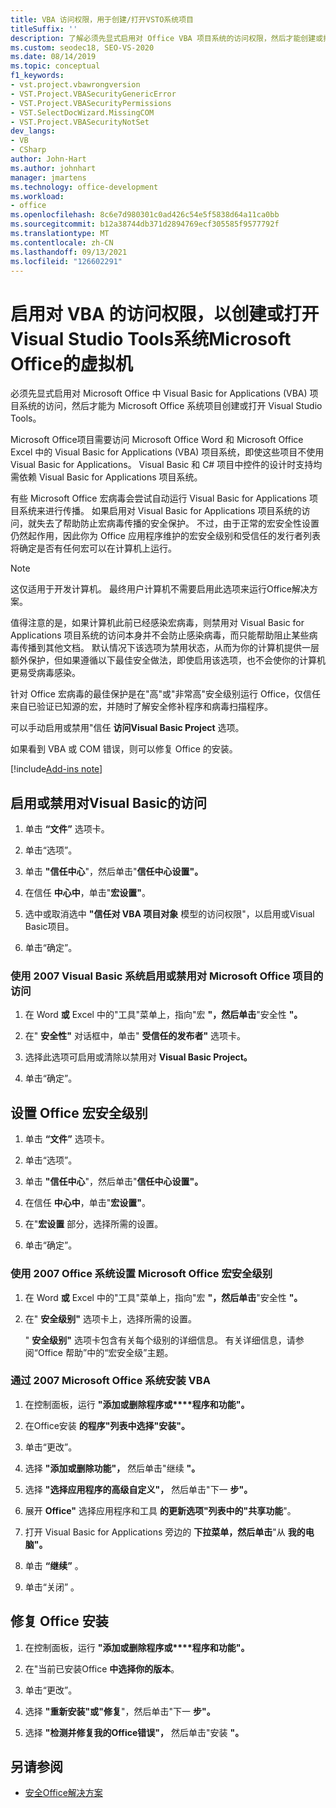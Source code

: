 ```yaml
---
title: VBA 访问权限，用于创建/打开VSTO系统项目
titleSuffix: ''
description: 了解必须先显式启用对 Office VBA 项目系统的访问权限，然后才能创建或打开 Visual Studio Tools for Office系统项目。
ms.custom: seodec18, SEO-VS-2020
ms.date: 08/14/2019
ms.topic: conceptual
f1_keywords:
- vst.project.vbawrongversion
- VST.Project.VBASecurityGenericError
- VST.Project.VBASecurityPermissions
- VST.SelectDocWizard.MissingCOM
- VST.Project.VBASecurityNotSet
dev_langs:
- VB
- CSharp
author: John-Hart
ms.author: johnhart
manager: jmartens
ms.technology: office-development
ms.workload:
- office
ms.openlocfilehash: 8c6e7d980301c0ad426c54e5f5838d64a11ca0bb
ms.sourcegitcommit: b12a38744db371d2894769ecf305585f9577792f
ms.translationtype: MT
ms.contentlocale: zh-CN
ms.lasthandoff: 09/13/2021
ms.locfileid: "126602291"
---
```

# <a name="enable-access-to-vba-to-create-or-open-a-visual-studio-tools-for-the-microsoft-office-system-project"></a>启用对 VBA 的访问权限，以创建或打开Visual Studio Tools系统Microsoft Office的虚拟机

必须先显式启用对 Microsoft Office 中 Visual Basic for Applications (VBA) 项目系统的访问，然后才能为 Microsoft Office 系统项目创建或打开 Visual Studio Tools。

 Microsoft Office项目需要访问 Microsoft Office Word 和 Microsoft Office Excel 中的 Visual Basic for Applications (VBA) 项目系统，即使这些项目不使用 Visual Basic for Applications。 Visual Basic 和 C# 项目中控件的设计时支持均需依赖 Visual Basic for Applications 项目系统。

 有些 Microsoft Office 宏病毒会尝试自动运行 Visual Basic for Applications 项目系统来进行传播。 如果启用对 Visual Basic for Applications 项目系统的访问，就失去了帮助防止宏病毒传播的安全保护。 不过，由于正常的宏安全性设置仍然起作用，因此你为 Office 应用程序维护的宏安全级别和受信任的发行者列表将确定是否有任何宏可以在计算机上运行。

> [!NOTE]
> 这仅适用于开发计算机。 最终用户计算机不需要启用此选项来运行Office解决方案。

 值得注意的是，如果计算机此前已经感染宏病毒，则禁用对 Visual Basic for Applications 项目系统的访问本身并不会防止感染病毒，而只能帮助阻止某些病毒传播到其他文档。 默认情况下该选项为禁用状态，从而为你的计算机提供一层额外保护，但如果遵循以下最佳安全做法，即使启用该选项，也不会使你的计算机更易受病毒感染。

 针对 Office 宏病毒的最佳保护是在"高"或"非常高"安全级别运行 Office，仅信任来自已验证已知源的宏，并随时了解安全修补程序和病毒扫描程序。

 可以手动启用或禁用"信任 **访问Visual Basic Project** 选项。

 如果看到 VBA 或 COM 错误，则可以修复 Office 的安装。

[!include[Add-ins note](includes/addinsnote.md)]

## <a name="to-enable-or-disable-access-to-visual-basic-projects"></a>启用或禁用对Visual Basic的访问

1. 单击 **“文件”** 选项卡。

2. 单击“选项”。

3. 单击 **"信任中心**"，然后单击"**信任中心设置"。**

4. 在信任 **中心中**，单击"**宏设置"**。

5. 选中或取消选中 **"信任对 VBA 项目对象** 模型的访问权限"，以启用或Visual Basic项目。

6. 单击“确定”。

### <a name="to-enable-or-disable-access-to-visual-basic-projects-with-the-2007-microsoft-office-system"></a>使用 2007 Visual Basic 系统启用或禁用对 Microsoft Office 项目的访问

1. 在 Word **或** Excel 中的"工具"菜单上，指向"宏 **"，然后单击**"安全性 **"。**

2. 在" **安全性"** 对话框中，单击" **受信任的发布者"** 选项卡。

3. 选择此选项可启用或清除以禁用对 **Visual Basic Project。**

4. 单击“确定”。

## <a name="to-set-your-office-macro-security-level"></a>设置 Office 宏安全级别

1. 单击 **“文件”** 选项卡。

2. 单击“选项”。

3. 单击 **"信任中心**"，然后单击"**信任中心设置"。**

4. 在信任 **中心中**，单击"**宏设置"**。

5. 在"**宏设置** 部分，选择所需的设置。

6. 单击“确定”。

### <a name="to-set-your-office-macro-security-level-with-the-2007-microsoft-office-system"></a>使用 2007 Office 系统设置 Microsoft Office 宏安全级别

1. 在 Word **或** Excel 中的"工具"菜单上，指向"宏 **"，然后单击**"安全性 **"。**

2. 在" **安全级别"** 选项卡上，选择所需的设置。

    " **安全级别"** 选项卡包含有关每个级别的详细信息。 有关详细信息，请参阅“Office 帮助”中的“宏安全级”主题。

### <a name="to-install-vba-with-the-2007-microsoft-office-system"></a>通过 2007 Microsoft Office 系统安装 VBA

1. 在控制面板，运行 **"添加或删除程序或****程序和功能"。**

2. 在Office安装 **的程序"列表中选择"安装"。**

3. 单击“更改”。

4. 选择 **"添加或删除功能"，** 然后单击"继续 **"。**

5. 选择 **"选择应用程序的高级自定义"，** 然后单击"下一 **步"。**

6. 展开 **Office"** 选择应用程序和工具 **的更新选项"列表中的"共享功能**"。

7. 打开 Visual Basic for Applications 旁边的 **下拉菜单，然后单击**"从 **我的电脑"。**

8. 单击 **“继续”** 。

9. 单击“关闭”  。

## <a name="to-repair-your-installation-of-office"></a>修复 Office 安装

1. 在控制面板，运行 **"添加或删除程序或****程序和功能"。**

2. 在"当前已安装Office **中选择你的版本**。

3. 单击“更改”。

4. 选择 **"重新安装"或"修复**"，然后单击"下一 **步"。**

5. 选择 **"检测并修复我的Office错误"，** 然后单击"安装 **"。**

## <a name="see-also"></a>另请参阅
- [安全Office解决方案](../vsto/securing-office-solutions.md)
